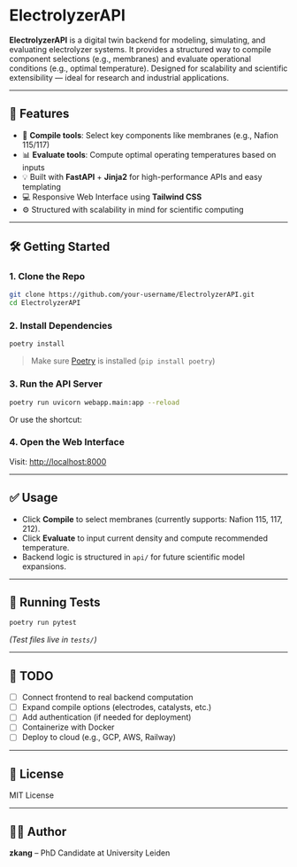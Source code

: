 # ElectrolyzerAPI

**ElectrolyzerAPI** is a digital twin backend for modeling, simulating, and evaluating electrolyzer systems. It provides a structured way to compile component selections (e.g., membranes) and evaluate operational conditions (e.g., optimal temperature). Designed for scalability and scientific extensibility — ideal for research and industrial applications.

---

## 🚀 Features

- 🔧 **Compile tools**: Select key components like membranes (e.g., Nafion 115/117)
- 📊 **Evaluate tools**: Compute optimal operating temperatures based on inputs
- 💡 Built with **FastAPI** + **Jinja2** for high-performance APIs and easy templating
- 💻 Responsive Web Interface using **Tailwind CSS**
- ⚙️ Structured with scalability in mind for scientific computing

---



## 🛠️ Getting Started

### 1. Clone the Repo

```bash
git clone https://github.com/your-username/ElectrolyzerAPI.git
cd ElectrolyzerAPI
```

### 2. Install Dependencies

```bash
poetry install
```

> Make sure [Poetry](https://python-poetry.org/) is installed (`pip install poetry`)

### 3. Run the API Server

```bash
poetry run uvicorn webapp.main:app --reload
```

Or use the shortcut:


### 4. Open the Web Interface

Visit: [http://localhost:8000](http://localhost:8000)

---

## ✅ Usage

- Click **Compile** to select membranes (currently supports: Nafion 115, 117, 212).
- Click **Evaluate** to input current density and compute recommended temperature.
- Backend logic is structured in `api/` for future scientific model expansions.

---

## 🧪 Running Tests

```bash
poetry run pytest
```

*(Test files live in `tests/`)*

---

## 📌 TODO

- [ ] Connect frontend to real backend computation
- [ ] Expand compile options (electrodes, catalysts, etc.)
- [ ] Add authentication (if needed for deployment)
- [ ] Containerize with Docker
- [ ] Deploy to cloud (e.g., GCP, AWS, Railway)

---

## 📄 License

MIT License

---

## 👨‍🔬 Author

**zkang** – PhD Candidate at University Leiden
